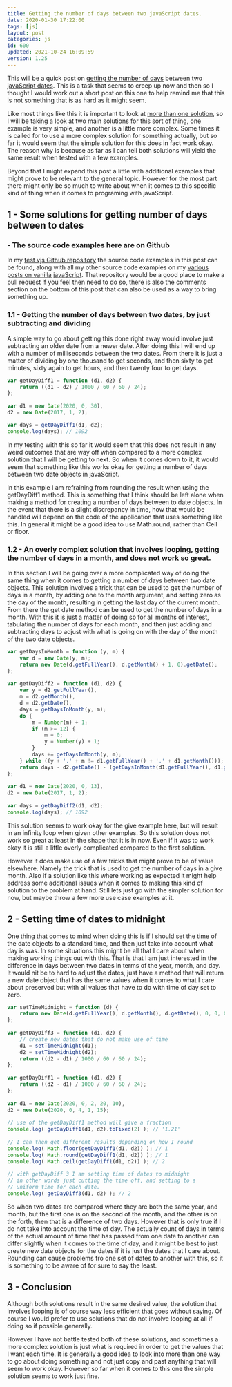 ```yaml
---
title: Getting the number of days between two javaScript dates.
date: 2020-01-30 17:22:00
tags: [js]
layout: post
categories: js
id: 600
updated: 2021-10-24 16:09:59
version: 1.25
---
```


This will be a quick post on [getting the number of days](https://www.geeksforgeeks.org/how-to-calculate-the-number-of-days-between-two-dates-in-javascript/) between two [javaScript dates](https://developer.mozilla.org/en-US/docs/Web/JavaScript/Reference/Global_Objects/Date). This is a task that seems to creep up now and then so I thought I would work out a short post on this one to help remind me that this is not something that is as hard as it might seem.

Like most things like this it is important to look at [more than one solution](https://stackoverflow.com/questions/2627473/how-to-calculate-the-number-of-days-between-two-dates), so I will be taking a look at two main solutions for this sort of thing, one example is very simple, and another is a little more complex. Some times it is called for to use a more complex solution for something actually, but so far it would seem that the simple solution for this does in fact work okay. The reason why is because as far as I can tell both solutions will yield the same result when tested with a few examples.

Beyond that I might expand this post a little with additional examples that might prove to be relevant to the general topic. However for the most part there might only be so much to write about when it comes to this specific kind of thing when it comes to programing with javaScript.

<!-- more -->

## 1 - Some solutions for getting number of days between to dates

### - The source code examples here are on Github

In my [test vjs Github repository](https://github.com/dustinpfister/test_vjs/tree/master/for_post/js-javascript-date-get-num-of-days-between-two-dates) the source code examples in this post can be found, along with all my other source code examples on my [various posts on vanilla javaScript](/categories/js/). That repository would be a good place to make a pull request if you feel then need to do so, there is also the comments section on the bottom of this post that can also be used as a way to bring something up.

### 1.1 - Getting the number of days between two dates, by just subtracting and dividing

A simple way to go about getting this done right away would involve just subtracting an older date from a newer date. After doing this I will end up with a number of milliseconds between the two dates. From there it is just a matter of dividing by one thousand to get seconds, and then sixty to get minutes, sixty again to get hours, and then twenty four to get days.

```js
var getDayDiff1 = function (d1, d2) {
    return ((d1 - d2) / 1000 / 60 / 60 / 24);
};
 
var d1 = new Date(2020, 0, 30),
d2 = new Date(2017, 1, 2);

var days = getDayDiff1(d1, d2);
console.log(days); // 1092
```

In my testing with this so far it would seem that this does not result in any weird outcomes that are way off when compared to a more complex solution that I will be getting to next. So when it comes down to it, it would seem that something like this works okay for getting a number of days between two date objects in javaScript.

In this example I am refraining from rounding the result when using the getDayDiff1 method. This is something that I think should be left alone when making a method for creating a number of days between to date objects. In the event that there is a slight discrepancy in time, how that would be handled will depend on the code of the application that uses something like this. In general it might be a good idea to use Math.round, rather than Ceil or floor.

### 1.2 - An overly complex solution that involves looping, getting the number of days in a month, and does not work so great.

In this section I will be going over a more complicated way of doing the same thing when it comes to getting a number of days between two date objects. This solution involves a trick that can be used to get the number of days in a month, by adding one to the month argument, and setting zero as the day of the month, resulting in getting the last day of the current month. From there the get date method can be used to get the number of days in a month. With this it is just a matter of doing so for all months of interest, tabulating the number of days for each month, and then just adding and subtracting days to adjust with what is going on with the day of the month of the two date objects.

```js
var getDaysInMonth = function (y, m) {
    var d = new Date(y, m);
    return new Date(d.getFullYear(), d.getMonth() + 1, 0).getDate();
};
 
var getDayDiff2 = function (d1, d2) {
    var y = d2.getFullYear(),
    m = d2.getMonth(),
    d = d2.getDate(),
    days = getDaysInMonth(y, m);
    do {
        m = Number(m) + 1;
        if (m >= 12) {
            m = 0;
            y = Number(y) + 1;
        }
        days += getDaysInMonth(y, m);
    } while ((y + '.' + m != d1.getFullYear() + '.' + d1.getMonth()));
    return days - d2.getDate() - (getDaysInMonth(d1.getFullYear(), d1.getMonth()) - d1.getDate());
};
 
var d1 = new Date(2020, 0, 13),
d2 = new Date(2017, 1, 2);
 
var days = getDayDiff2(d1, d2);
console.log(days); // 1092
```

This solution seems to work okay for the give example here, but will result in an infinity loop when given other examples. So this solution does not work so great at least in the shape that it is in now. Even if it was to work okay it is still a little overly complicated compared to the first solution. 

However it does make use of a few tricks that might prove to be of value elsewhere. Namely the trick that is used to get the number of days in a give month. Also if a solution like this where working as expected it might help address some additional issues when it comes to making this kind of solution to the problem at hand. Still lets just go with the simpler solution for now, but maybe throw a few more use case examples at it.

## 2 - Setting time of dates to midnight

One thing that comes to mind when doing this is if I should set the time of the date objects to a standard time, and then just take into account what day is was. In some situations this might be all that I care about when making working things out with this. That is that I am just interested in the difference in days between two dates in terms of the year, month, and day. It would nit be to hard to adjust the dates, just have a method that will return a new date object that has the same values when it comes to what I care about preserved but with all values that have to do with time of day set to zero.

```js
var setTimeMidnight = function (d) {
    return new Date(d.getFullYear(), d.getMonth(), d.getDate(), 0, 0, 0, 0);
};
 
var getDayDiff3 = function (d1, d2) {
    // create new dates that do not make use of time
    d1 = setTimeMidnight(d1);
    d2 = setTimeMidnight(d2);
    return ((d2 - d1) / 1000 / 60 / 60 / 24);
};
 
var getDayDiff1 = function (d1, d2) {
    return ((d2 - d1) / 1000 / 60 / 60 / 24);
};
 
var d1 = new Date(2020, 0, 2, 20, 10),
d2 = new Date(2020, 0, 4, 1, 15);
 
// use of the getDayDiff1 method will give a fraction
console.log( getDayDiff1(d1, d2).toFixed(2) ); // '1.21'
 
// I can then get different results depending on how I round
console.log( Math.floor(getDayDiff1(d1, d2)) ); // 1
console.log( Math.round(getDayDiff1(d1, d2)) ); // 1
console.log( Math.ceil(getDayDiff1(d1, d2)) ); // 2
 
// with getDayDiff 3 I am setting time of dates to midnight
// in other words just cutting the time off, and setting to a
// uniform time for each date.
console.log( getDayDiff3(d1, d2) ); // 2
```

So when two dates are compared where they are both the same year, and month, but the first one is on the second of the month, and the other is on the forth, then that is a difference of two days. However that is only true if I do not take into account the time of day. The actually count of days in terms of the actual amount of time that has passed from one date to another can differ slightly when it comes to the time of day, and it might be best to just create new date objects for the dates if it is just the dates that I care about. Rounding can cause problems fro one set of dates to another with this, so it is something to be aware of for sure to say the least.

## 3 - Conclusion

Although both solutions result in the same desired value, the solution that involves looping is of course way less efficient that goes without saying. Of course I would prefer to use solutions that do not involve looping at all if doing so if possible generally. 

However I have not battle tested both of these solutions, and sometimes a more complex solution is just what is required in order to get the values that I want each time. It is generally a good idea to look into more than one way to go about doing something and not just copy and past anything that will seem to work okay. However so far when it comes to this one the simple solution seems to work just fine.